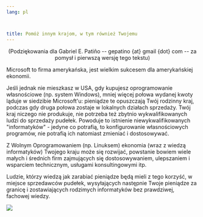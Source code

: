 ```yaml
---
lang: pl



title: Pomóż innym krajom, w tym również Twojemu
---
```


<center>(Podziękowania dla Gabriel E. Patiño -- gepatino {at} gmail {dot} com -- 
za pomysł i pierwszą wersję tego tekstu)</center>

Microsoft to firma amerykańska, jest wielkim sukcesem dla amerykańskiej
ekonomii.

Jeśli jednak nie mieszkasz w USA, gdy kupujesz oprogramowanie własnościowe
(np. system Windows), mniej więcej połowa wydanej kwoty ląduje w siedzibie Microsoft'u:
pieniądze te opuszczają Twój rodzinny kraj, podczas gdy druga połowa zostaje
w lokalnych działach sprzedaży. Twój kraj niczego nie produkuje, nie potrzeba
też zbytnio wykwalifikowanych ludzi do sprzedaży pudełek. Powoduje to istnienie
niewykwalifikowanych "informatyków" - jedyne co potrafią, to konfigurowanie
własnościowych programów, nie potrafią ich natomiast zmieniać i dostosowywać.

Z Wolnym Oprogramowaniem (np. Linuksem) ekonomia (wraz z wiedzą informatyków)
Twojego kraju może się rozwijać, powstanie bowiem wiele małych i średnich firm
zajmujących się dostosowywaniem, ulepszaniem i wsparciem technicznym, usługami
konsultingowymi itp.

Ludzie, którzy wiedzą jak zarabiać pieniądze będą mieli z tego korzyść,
w miejsce sprzedawców pudełek, wysyłających następnie Twoje pieniądze za granicę
i zostawiających rodzimych informatyków bez prawdziwej, fachowej wiedzy.

<img src="Images/earth.png" />




